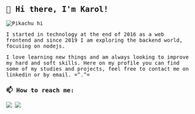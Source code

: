 <samp>

## 👋 Hi there, I'm Karol!
  
![Pikachu hi](https://media.giphy.com/media/AFdcYElkoNAUE/giphy.gif)


I started in technology at the end of 2016 as a web frontend and since 2019 I am exploring the backend world, focusing on nodejs. 
  
I love learning new things and am always looking to improve my hard and soft skills. Here on my profile you can find some of my studies and projects, feel free to contact me on linkedin or by email. =^.^=


### 📫 How to reach me: 

[<img src="https://img.shields.io/badge/LinkedIn-0077B5?style=for-the-badge&logo=linkedin&logoColor=white">](https://www.linkedin.com/in/karolinedealencar/)
[<img src="https://img.shields.io/badge/dev.to-0A0A0A?style=for-the-badge&logo=devdotto&logoColor=white">](https://dev.to/karolinedealencar)

  
</samp>
